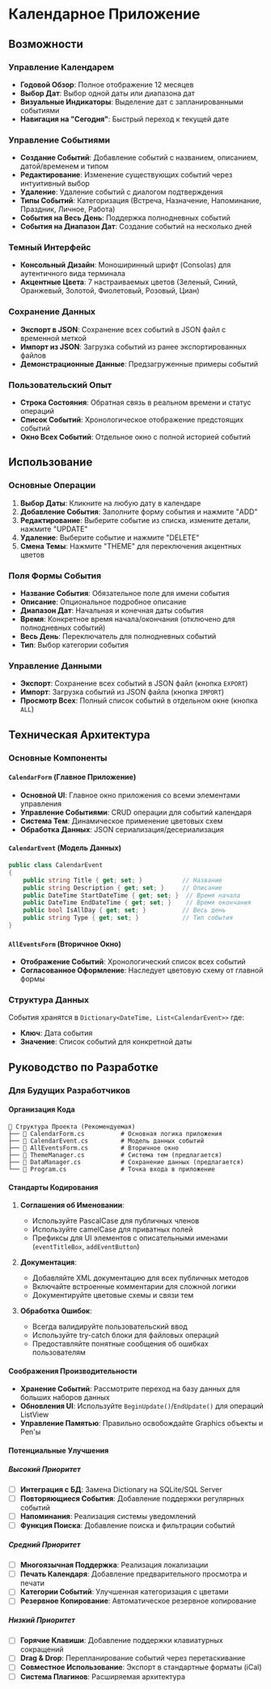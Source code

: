 ﻿# Календарное Приложение

## Возможности

### Управление Календарем
- **Годовой Обзор**: Полное отображение 12 месяцев
- **Выбор Дат**: Выбор одной даты или диапазона дат
- **Визуальные Индикаторы**: Выделение дат с запланированными событиями
- **Навигация на "Сегодня"**: Быстрый переход к текущей дате

### Управление Событиями
- **Создание Событий**: Добавление событий с названием, описанием, датой/временем и типом
- **Редактирование**: Изменение существующих событий через интуитивный выбор
- **Удаление**: Удаление событий с диалогом подтверждения
- **Типы Событий**: Категоризация (Встреча, Назначение, Напоминание, Праздник, Личное, Работа)
- **События на Весь День**: Поддержка полнодневных событий
- **События на Диапазон Дат**: Создание событий на несколько дней

### Темный Интерфейс
- **Консольный Дизайн**: Моноширинный шрифт (Consolas) для аутентичного вида терминала
- **Акцентные Цвета**: 7 настраиваемых цветов (Зеленый, Синий, Оранжевый, Золотой, Фиолетовый, Розовый, Циан)

### Сохранение Данных
- **Экспорт в JSON**: Сохранение всех событий в JSON файл с временной меткой
- **Импорт из JSON**: Загрузка событий из ранее экспортированных файлов
- **Демонстрационные Данные**: Предзагруженные примеры событий

### Пользовательский Опыт
- **Строка Состояния**: Обратная связь в реальном времени и статус операций
- **Список Событий**: Хронологическое отображение предстоящих событий
- **Окно Всех Событий**: Отдельное окно с полной историей событий

## Использование

### Основные Операции
1. **Выбор Даты**: Кликните на любую дату в календаре
2. **Добавление События**: Заполните форму события и нажмите "ADD"
3. **Редактирование**: Выберите событие из списка, измените детали, нажмите "UPDATE"
4. **Удаление**: Выберите событие и нажмите "DELETE"
5. **Смена Темы**: Нажмите "THEME" для переключения акцентных цветов

### Поля Формы События
- **Название События**: Обязательное поле для имени события
- **Описание**: Опциональное подробное описание
- **Диапазон Дат**: Начальная и конечная даты события
- **Время**: Конкретное время начала/окончания (отключено для полнодневных событий)
- **Весь День**: Переключатель для полнодневных событий
- **Тип**: Выбор категории события

### Управление Данными
- **Экспорт**: Сохранение всех событий в JSON файл (кнопка `EXPORT`)
- **Импорт**: Загрузка событий из JSON файла (кнопка `IMPORT`)
- **Просмотр Всех**: Полный список событий в отдельном окне (кнопка `ALL`)

## Техническая Архитектура

### Основные Компоненты

#### `CalendarForm` (Главное Приложение)
- **Основной UI**: Главное окно приложения со всеми элементами управления
- **Управление Событиями**: CRUD операции для событий календаря
- **Система Тем**: Динамическое применение цветовых схем
- **Обработка Данных**: JSON сериализация/десериализация

#### `CalendarEvent` (Модель Данных)
```csharp
public class CalendarEvent
{
    public string Title { get; set; }           // Название
    public string Description { get; set; }     // Описание
    public DateTime StartDateTime { get; set; }  // Время начала
    public DateTime EndDateTime { get; set; }    // Время окончания
    public bool IsAllDay { get; set; }          // Весь день
    public string Type { get; set; }            // Тип события
}
```

#### `AllEventsForm` (Вторичное Окно)
- **Отображение Событий**: Хронологический список всех событий
- **Согласованное Оформление**: Наследует цветовую схему от главной формы

### Структура Данных
События хранятся в `Dictionary<DateTime, List<CalendarEvent>>` где:
- **Ключ**: Дата события
- **Значение**: Список событий для конкретной даты

## Руководство по Разработке

### Для Будущих Разработчиков

#### Организация Кода
```
📁 Структура Проекта (Рекомендуемая)
├── 📄 CalendarForm.cs          # Основная логика приложения
├── 📄 CalendarEvent.cs         # Модель данных событий
├── 📄 AllEventsForm.cs         # Вторичное окно
├── 📄 ThemeManager.cs          # Система тем (предлагается)
├── 📄 DataManager.cs           # Сохранение данных (предлагается)
└── 📄 Program.cs               # Точка входа в приложение
```

#### Стандарты Кодирования
1. **Соглашения об Именовании**:
   - Используйте PascalCase для публичных членов
   - Используйте camelCase для приватных полей
   - Префиксы для UI элементов с описательными именами (`eventTitleBox`, `addEventButton`)

2. **Документация**:
   - Добавляйте XML документацию для всех публичных методов
   - Включайте встроенные комментарии для сложной логики
   - Документируйте цветовые схемы и связи тем

3. **Обработка Ошибок**:
   - Всегда валидируйте пользовательский ввод
   - Используйте try-catch блоки для файловых операций
   - Предоставляйте понятные сообщения об ошибках пользователям

#### Соображения Производительности
- **Хранение Событий**: Рассмотрите переход на базу данных для больших наборов данных
- **Обновления UI**: Используйте `BeginUpdate()`/`EndUpdate()` для операций ListView
- **Управление Памятью**: Правильно освобождайте Graphics объекты и Pen'ы

#### Потенциальные Улучшения

##### Высокий Приоритет
- [ ] **Интеграция с БД**: Замена Dictionary на SQLite/SQL Server
- [ ] **Повторяющиеся События**: Добавление поддержки регулярных событий
- [ ] **Напоминания**: Реализация системы уведомлений
- [ ] **Функция Поиска**: Добавление поиска и фильтрации событий

##### Средний Приоритет
- [ ] **Многоязычная Поддержка**: Реализация локализации
- [ ] **Печать Календаря**: Добавление предварительного просмотра и печати
- [ ] **Категории Событий**: Улучшенная категоризация с цветами
- [ ] **Резервное Копирование**: Автоматическое резервное копирование

##### Низкий Приоритет
- [ ] **Горячие Клавиши**: Добавление поддержки клавиатурных сокращений
- [ ] **Drag & Drop**: Перепланирование событий через перетаскивание
- [ ] **Совместное Использование**: Экспорт в стандартные форматы (iCal)
- [ ] **Система Плагинов**: Расширяемая архитектура
